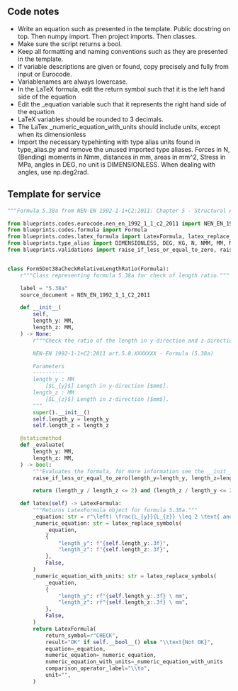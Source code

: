 ## Code notes

- Write an equation such as presented in the template. Public docstring on top. Then numpy import. Then project imports. Then classes.
- Make sure the script returns a bool. 
- Keep all formatting and naming conventions such as they are presented in the template. 
- If variable descriptions are given or found, copy precisely and fully from input or Eurocode. 
- Variablenames are always lowercase.
- In the LaTeX formula, edit the return symbol such that it is the left hand side of the equation
- Edit the _equation variable such that it represents the right hand side of the equation
- LaTeX variables should be rounded to 3 decimals.  
- The LaTex _numeric_equation_with_units should include units, except when its dimensionless
- Import the necessary typehinting with type alias units found in type_alias.py and remove the unused imported type aliases. Forces in N, (Bending) moments in Nmm, distances in mm, areas in mm^2, Stress in MPa, angles in DEG, no unit is DIMENSIONLESS. When dealing with angles, use np.deg2rad.

## Template for service

```python
"""Formula 5.38a from NEN-EN 1992-1-1+C2:2011: Chapter 5 - Structural Analysis."""

from blueprints.codes.eurocode.nen_en_1992_1_1_c2_2011 import NEN_EN_1992_1_1_C2_2011
from blueprints.codes.formula import Formula
from blueprints.codes.latex_formula import LatexFormula, latex_replace_symbols
from blueprints.type_alias import DIMENSIONLESS, DEG, KG, N, NMM, MM, MM2, MM3, MM4, MPA
from blueprints.validations import raise_if_less_or_equal_to_zero, raise_if_negative


class Form5Dot38aCheckRelativeLengthRatio(Formula):
    r"""Class representing formula 5.38a for check of length ratio."""

    label = "5.38a"
    source_document = NEN_EN_1992_1_1_C2_2011

    def __init__(
        self,
        length_y: MM,
        length_z: MM,
    ) -> None:
        r"""Check the ratio of the length in y-direction and z-direction.

        NEN-EN 1992-1-1+C2:2011 art.5.8.XXXXXXX - Formula (5.38a)

        Parameters
        ----------
        length_y : MM
            [$L_{y}$] Length in y-direction [$mm$].
        length_z : MM
            [$L_{z}$] Length in z-direction [$mm$].
        """
        super().__init__()
        self.length_y = length_y
        self.length_z = length_z

    @staticmethod
    def _evaluate(
        length_y: MM,
        length_z: MM,
    ) -> bool:
        """Evaluates the formula, for more information see the __init__ method."""
        raise_if_less_or_equal_to_zero(length_y=length_y, length_z=length_z)

        return (length_y / length_z <= 2) and (length_z / length_y <= 2)

    def latex(self) -> LatexFormula:
        """Returns LatexFormula object for formula 5.38a."""
        _equation: str = r"\left( \frac{L_{y}}{L_{z}} \leq 2 \text{ and } \frac{L_{z}}{L_{y}} \leq 2 \right)"
        _numeric_equation: str = latex_replace_symbols(
            _equation,
            {
                "length_y": f"{self.length_y:.3f}",
                "length_z": f"{self.length_z:.3f}",
            },
            False,
        )
        _numeric_equation_with_units: str = latex_replace_symbols(
            _equation,
            {
                "length_y": rf"{self.length_y:.3f} \ mm",
                "length_z": rf"{self.length_z:.3f} \ mm",
            },
            False,
        )
        return LatexFormula(
            return_symbol=r"CHECK",
            result="OK" if self.__bool__() else "\\text{Not OK}",
            equation=_equation,
            numeric_equation=_numeric_equation,
            numeric_equation_with_units=_numeric_equation_with_units
            comparison_operator_label="\\to",
            unit="",
        )
        
```